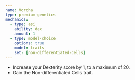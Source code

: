 ```yaml
---
name: Vorcha
type: premium-genetics
mechanics:
  - type: asi
    ability: dex
    amount: 1
  - type: model-choice
    options: true
    model: traits
    set: [non-differentiated-cells]
---
```

- Increase your Dexterity score by 1, to a maximum of 20.
- Gain the Non-differentiated Cells trait.

